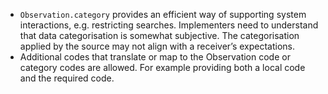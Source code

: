 - `Observation.category` provides an efficient way of supporting system interactions, e.g. restricting searches. Implementers need to understand that data categorisation is somewhat subjective. The categorisation applied by the source may not align with a receiver’s expectations.
- Additional codes that translate or map to the Observation code or category codes are allowed. For example providing both a local code and the required code.




